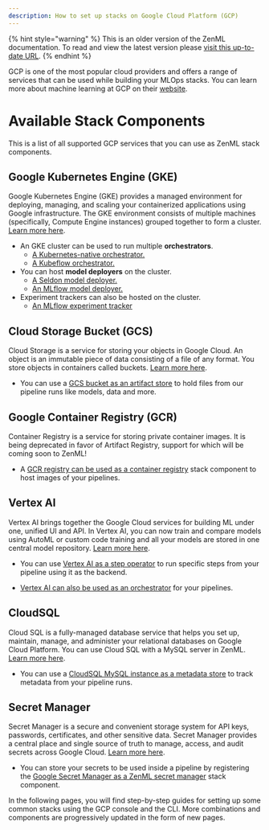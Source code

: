 ```yaml
---
description: How to set up stacks on Google Cloud Platform (GCP)
---
```


{% hint style="warning" %}
This is an older version of the ZenML documentation. To read and view the latest version please [visit this up-to-date URL](https://docs.zenml.io).
{% endhint %}


GCP is one of the most popular cloud providers and offers a range of services that can be used while building your MLOps stacks. You can learn more about machine learning at GCP on their [website](https://cloud.google.com/solutions/ai).

# Available Stack Components

This is a list of all supported GCP services that you can use as ZenML stack components.
## Google Kubernetes Engine (GKE)

Google Kubernetes Engine (GKE) provides a managed environment for deploying, managing, and scaling your containerized applications using Google infrastructure. The GKE environment consists of multiple machines (specifically, Compute Engine instances) grouped together to form a cluster. [Learn more here](https://cloud.google.com/kubernetes-engine/docs/concepts/kubernetes-engine-overview).


* An GKE cluster can be used to run multiple **orchestrators**.
    * [A Kubernetes-native orchestrator.](../../mlops-stacks/orchestrators/kubernetes.md)
    * [A Kubeflow orchestrator.](../../mlops-stacks/orchestrators/kubeflow.md)
* You can host **model deployers** on the cluster.
    * [A Seldon model deployer.](../../mlops-stacks/model-deployers/seldon.md)
    * [An MLflow model deployer.](../../mlops-stacks/model-deployers/mlflow.md)
* Experiment trackers can also be hosted on the cluster.
    * [An MLflow experiment tracker](../../mlops-stacks/experiment-trackers/mlflow.md)

## Cloud Storage Bucket (GCS)

Cloud Storage is a service for storing your objects in Google Cloud. An object is an immutable piece of data consisting of a file of any format. You store objects in containers called buckets. [Learn more here](https://cloud.google.com/storage/docs/introduction).

* You can use a [GCS bucket as an artifact store](../../mlops-stacks/artifact-stores/gcloud-gcs.md) to hold files from our pipeline runs like models, data and more. 

## Google Container Registry (GCR)

Container Registry is a service for storing private container images. It is being deprecated in favor of Artifact Registry, support for which will be coming soon to ZenML!

* A [GCR registry can be used as a container registry](../../mlops-stacks/container-registries/gcloud.md) stack component to host images of your pipelines. 

## Vertex AI

Vertex AI brings together the Google Cloud services for building ML under one, unified UI and API. In Vertex AI, you can now train and compare models using AutoML or custom code training and all your models are stored in one central model repository. [Learn more here](https://cloud.google.com/vertex-ai).

* You can use [Vertex AI as a step operator](../../mlops-stacks/step-operators/gcloud-vertexai.md) to run specific steps from your pipeline using it as the backend.

* [Vertex AI can also be used as an orchestrator](../../mlops-stacks/orchestrators/gcloud-vertexai.md) for your pipelines.

## CloudSQL

Cloud SQL is a fully-managed database service that helps you set up, maintain, manage, and administer your relational databases on Google Cloud Platform.
You can use Cloud SQL with a MySQL server in ZenML. [Learn more here](https://cloud.google.com/sql/docs).

* You can use a [CloudSQL MySQL instance as a metadata store](../../mlops-stacks/metadata-stores/mysql.md) to track metadata from your pipeline runs.

## Secret Manager

Secret Manager is a secure and convenient storage system for API keys, passwords, certificates, and other sensitive data. Secret Manager provides a central place and single source of truth to manage, access, and audit secrets across Google Cloud. [Learn more here](https://cloud.google.com/secret-manager/docs).

* You can store your secrets to be used inside a pipeline by registering the [Google Secret Manager as a ZenML secret manager](../../mlops-stacks/secrets-managers/gcp.md) stack component.

In the following pages, you will find step-by-step guides for setting up some common stacks using the GCP console and the CLI. More combinations and components are progressively updated in the form of new pages.
